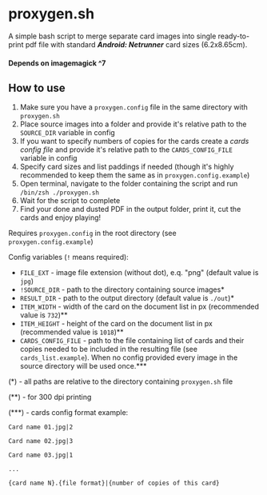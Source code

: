 # proxygen.sh
A simple bash script to merge separate card images into single ready-to-print pdf file with standard _**Android: Netrunner**_ card sizes (6.2x8.65cm).

#### Depends on imagemagick ^7
## How to use
1. Make sure you have a `proxygen.config` file in the same directory with `proxygen.sh`
2. Place source images into a folder and provide it's relative path to the `SOURCE_DIR` variable in config
3. If you want to specify numbers of copies for the cards create a _cards config file_ and provide it's relative path to the `CARDS_CONFIG_FILE` variable in config
4. Specify card sizes and list paddings if needed (though it's highly recommended to keep them the same as in `proxygen.config.example`)
5. Open terminal, navigate to the folder containing the script and run `/bin/zsh ./proxygen.sh` 
6. Wait for the script to complete
7. Find your done and dusted PDF in the output folder, print it, cut the cards and enjoy playing!

Requires `proxygen.config` in the root directory (see `proxygen.config.example`)

Config variables (`!` means required):

- `FILE_EXT` - image file extension (without dot), e.q. "png" (default value is `jpg`)
- `!SOURCE_DIR` - path to the directory containing source images*
- `RESULT_DIR` - path to the output directory (default value is `./out`)*
- `ITEM_WIDTH` - width of the card on the document list in px (recommended value is `732`)**
- `ITEM_HEIGHT` - height of the card on the document list in px (recommended value is `1018`)**
- `CARDS_CONFIG_FILE` - path to the file containing list of cards and their copies needed to be included in the resulting file (see `cards_list.example`). When no config provided every image in the source directory will be used once.***

(*) - all paths are relative to the directory containing `proxygen.sh` file

(**) - for 300 dpi printing

(***) - cards config format example:

`Card name 01.jpg|2`

`Card name 02.jpg|3`

`Card name 03.jpg|1`

`...`

`{card name N}.{file format}|{number of copies of this card}`